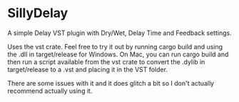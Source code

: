 # SillyDelay
A simple Delay VST plugin with Dry/Wet, Delay Time and Feedback settings.

Uses the vst crate. Feel free to try it out by running cargo build and using the .dll in target/release for Windows. 
On Mac, you can run cargo build and then run a script available from the vst crate to convert the .dylib in target/release to a .vst and placing it in the VST folder.

There are some issues with it and it does glitch a bit so I don't actually recommend actually using it.
